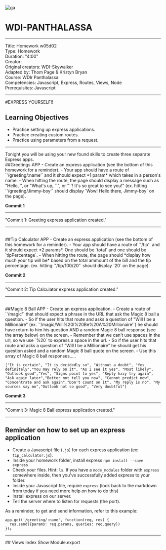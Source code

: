![ga](http://mobbook.generalassemb.ly/ga_cog.png)

# WDI-PANTHALASSA

---
Title: Homework w05d02 <br>
Type: Homework<br>
Duration: "4:00"<br>
Creator:<br>
    Original creators: WDI-Skywalker<br>
    Adapted by: Thom Page & Kristyn Bryan<br>
    Course: WDIr Panthalassa<br>
Competencies: Javascript, Express, Routes, Views, Node<br>
Prerequisites: Javascript <br>

---

#EXPRESS YOURSELF!!


## Learning Objectives
* Practice setting up express applications. 
* Practice creating custom routes.
* Practice using parameters from a request.

<hr>
Tonight you will be using your new found skills to create three separate Express apps.

<br>
##Greetings APP
- Create an express application (see the bottom of this homework for a reminder).
- Your app should have a route of `'/greeting/:name'` and it should expect *1 param* which takes in a person's name.
- When hitting the route, the page should display a message such as "Hello, <name>", or "What's up, `<name>`", or "`<name>`! It's so great to see you!" (ex. hitting `'/greeting/Jimmy-boy'` should display `Wow! Hello there, Jimmy-boy` on the page).

**Commit 1** <br>
<hr>
"Commit 1: Greeting express application created."
<hr>


<br>
##Tip Calculator APP
- Create an express application (see the bottom of this homework for a reminder).
- Your app should have a route of `'/tip'` and it should expect *2 params*. One should be `total` and one should be `tipPercentage`.
- When hitting the route, the page should *display how much your tip will be* based on the total ammount of the bill and the tip percentage. (ex. hitting `'/tip/100/20'` should display `20` on the page).

**Commit 2** <br>
<hr>
"Commit 2: Tip Calculator express application created."
<hr>

<br>
##Magic 8 Ball APP
- Create an express application.
- Create a route of `'/magic'` that should expect a phrase in the URL that ask the Magic 8 ball a question.
- So if the user hits that route and asks a question of "Will I be a Millionaire" (ex. `'/magic/Will%20I%20Be%20A%20Millionaire'`) he should have return to him his question AND a random Magic 8 ball response (see the array below) on the  screen.
- Remember that we can't use spaces in the url, so we use `%20` to express a space in the url.
- So if the user hits that route and asks a question of "Will I be a Millionaire" he should get his question asked and a random Magic 8 ball quote on the  screen.
- Use this array of Magic 8 ball responses..... 

```
["It is certain", "It is decidedly so", "Without a doubt", "Yes definitely","You may rely on it", "As I see it yes", "Most likely", "Outlook good","Yes", "Signs point to yes", "Reply hazy try again", "Ask again later","Better not tell you now", "Cannot predict now", "Concentrate and ask again","Don't count on it", "My reply is no", "My sources say no","Outlook not so good", "Very doubtful"]
```

**Commit 3** <br>
<hr>
"Commit 3: Magic 8 Ball express application created."
<hr>

## Reminder on how to set up an express application
- Create a Javascript file (`.js`) for each express application (ex: `tip_calculator.js`).
- Inside your homework folder, install express `npm install --save express`
- Check your files. Hint: `ls`. If you have a `node_modules` folder with `express` somewhere inside, then you've successfully added express to your folder.
- Inside your Javascript file, require `express` (look back to the markdown from today if you need more help on how to do this)
- Install express on our server.
- Tell the server where to listen for requests (the port).

As a reminder, to get and send information, refer to this example:
```
app.get('/greeting/:name', function(req, res) {
  res.send({params: req.params, queries: req.query})
});
```

<hr>
## Views
Index
Show
Module.export


